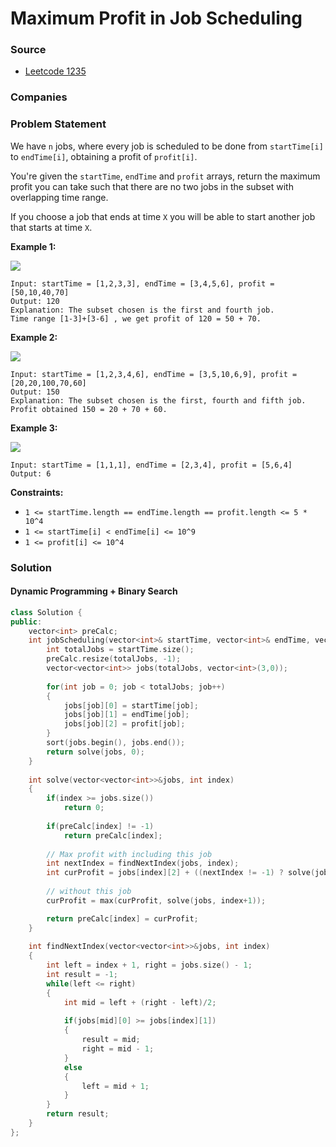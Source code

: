 # Maximum Profit in Job Scheduling

### Source

* [Leetcode 1235](https://leetcode.com/problems/maximum-profit-in-job-scheduling/)

### Companies



### Problem Statement

We have `n` jobs, where every job is scheduled to be done from `startTime[i]` to `endTime[i]`, obtaining a profit of `profit[i]`.

You're given the `startTime`, `endTime` and `profit` arrays, return the maximum profit you can take such that there are no two jobs in the subset with overlapping time range.

If you choose a job that ends at time `X` you will be able to start another job that starts at time `X`.

**Example 1:**

![](https://assets.leetcode.com/uploads/2019/10/10/sample1_1584.png)

```text
Input: startTime = [1,2,3,3], endTime = [3,4,5,6], profit = [50,10,40,70]
Output: 120
Explanation: The subset chosen is the first and fourth job. 
Time range [1-3]+[3-6] , we get profit of 120 = 50 + 70.
```

**Example 2:**

![](https://assets.leetcode.com/uploads/2019/10/10/sample22_1584.png)

```text
Input: startTime = [1,2,3,4,6], endTime = [3,5,10,6,9], profit = [20,20,100,70,60]
Output: 150
Explanation: The subset chosen is the first, fourth and fifth job. 
Profit obtained 150 = 20 + 70 + 60.
```

**Example 3:**

![](https://assets.leetcode.com/uploads/2019/10/10/sample3_1584.png)

```text
Input: startTime = [1,1,1], endTime = [2,3,4], profit = [5,6,4]
Output: 6
```

**Constraints:**

* `1 <= startTime.length == endTime.length == profit.length <= 5 * 10^4`
* `1 <= startTime[i] < endTime[i] <= 10^9`
* `1 <= profit[i] <= 10^4`

### Solution

#### Dynamic Programming + Binary Search

```cpp
class Solution {
public:
    vector<int> preCalc;
    int jobScheduling(vector<int>& startTime, vector<int>& endTime, vector<int>& profit) {
        int totalJobs = startTime.size();
        preCalc.resize(totalJobs, -1);
        vector<vector<int>> jobs(totalJobs, vector<int>(3,0));
        
        for(int job = 0; job < totalJobs; job++)
        {
            jobs[job][0] = startTime[job];
            jobs[job][1] = endTime[job];
            jobs[job][2] = profit[job];
        }
        sort(jobs.begin(), jobs.end());
        return solve(jobs, 0);
    }
    
    int solve(vector<vector<int>>&jobs, int index)
    {
        if(index >= jobs.size())
            return 0;
        
        if(preCalc[index] != -1)
            return preCalc[index];
        
        // Max profit with including this job
        int nextIndex = findNextIndex(jobs, index);
        int curProfit = jobs[index][2] + ((nextIndex != -1) ? solve(jobs, nextIndex) : 0);
        
        // without this job
        curProfit = max(curProfit, solve(jobs, index+1));

        return preCalc[index] = curProfit;
    }
    
    int findNextIndex(vector<vector<int>>&jobs, int index)
    {
        int left = index + 1, right = jobs.size() - 1;
        int result = -1;
        while(left <= right)
        {
            int mid = left + (right - left)/2;
            
            if(jobs[mid][0] >= jobs[index][1])
            {
                result = mid;
                right = mid - 1;
            }
            else
            {
                left = mid + 1;
            }
        }
        return result;
    }
};
```

